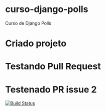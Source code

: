 # curso-django-polls
Curso de Django Polls

# Criado projeto
# Testando Pull Request
# Testenado PR issue 2

[![Build Status](https://travis-ci.org/ricaportela/curso-django-polls.svg?branch=master)](https://travis-ci.org/ricaportela/curso-django-polls)


